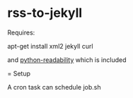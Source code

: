 # rss-to-jekyll

Requires:

apt-get install xml2 jekyll curl

and [python-readability](https://github.com/buriy/python-readability) which is included

= Setup

A cron task can schedule job.sh
